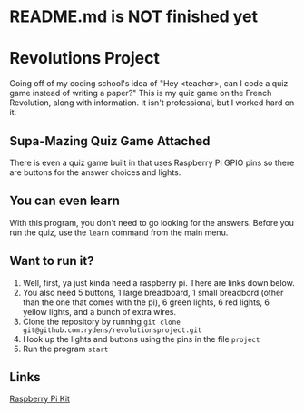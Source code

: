 # README.md is NOT finished yet
# Revolutions Project
Going off of my coding school's idea of "Hey &lt;teacher>, can I code a quiz game instead of writing a paper?"
This is my quiz game on the French Revolution, along with information. It isn't professional, but I worked hard on it.



## Supa-Mazing Quiz Game Attached
There is even a quiz game built in that uses Raspberry Pi GPIO pins so there are buttons for the answer choices and
lights. 



## You can even learn
With this program, you don't need to go looking for the answers. Before you run the quiz, use the ```learn``` command
from the main menu.



## Want to run it?
1. Well, first, ya just kinda need a raspberry pi. There are links down below.
2. You also need 5 buttons, 1 large breadboard, 1 small breadbord (other than the one that comes with the pi), 6
   green lights, 6 red lights, 6 yellow lights, and a bunch of extra wires.
3. Clone the repository by running ```git clone git@github.com:rydens/revolutionsproject.git```
4. Hook up the lights and buttons using the pins in the file ```project```
5. Run the program ```start```



## Links
[Raspberry Pi Kit](http://http://www.canakit.com/raspberry-pi-starter-ultimate-kit.html)
